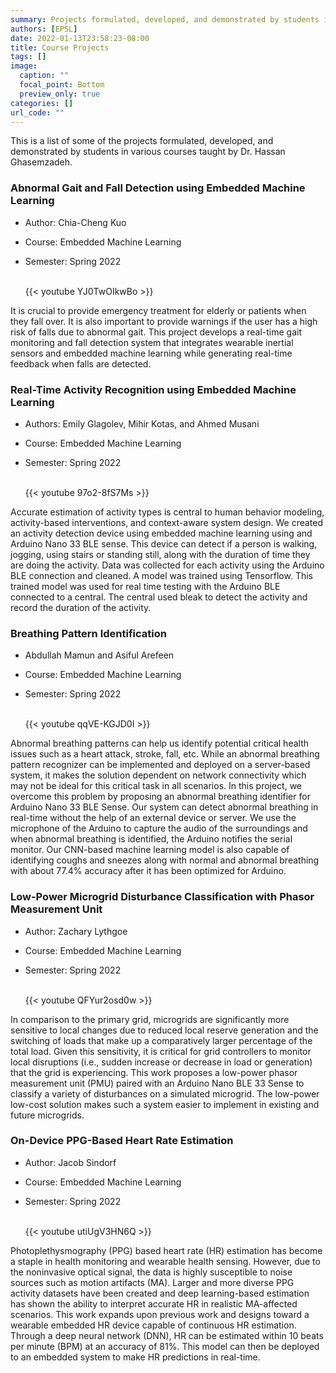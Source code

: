 ```yaml
---
summary: Projects formulated, developed, and demonstrated by students in various courses taught by Dr. Hassan Ghasemzadeh.  
authors: [EPSL]
date: 2022-01-13T23:58:23-08:00
title: Course Projects
tags: []
image:
  caption: ""
  focal_point: Bottom
  preview_only: true
categories: []
url_code: ""
---
```

<!-- 
The format of each project listing follows 

SN. **Project Name** by *Student names*

    Summary or Abstract. [GitHub](Link) if available
    
    {{< youtube YJ0TwOIkwBo >}} - link of the youtube video demo

    To include image, add the image to this folder and use 
    ![](imageName.format)
-->

This is a list of some of the projects formulated, developed, and demonstrated by students in various courses taught by Dr. Hassan Ghasemzadeh.

### Abnormal Gait and Fall Detection using Embedded Machine Learning

- Author: Chia-Cheng Kuo
- Course: Embedded Machine Learning
- Semester: Spring 2022

    <br/>
    {{< youtube YJ0TwOIkwBo >}}
    <br/>

It is crucial to provide emergency treatment for elderly or patients when they fall over. It is also important to provide warnings if the user has a high risk of falls due to abnormal gait. This project develops a real-time gait monitoring and fall detection system that integrates wearable inertial sensors and embedded machine learning while generating real-time feedback when falls are detected.

### Real-Time Activity Recognition using Embedded Machine Learning

- Authors: Emily Glagolev, Mihir Kotas, and Ahmed Musani
- Course: Embedded Machine Learning
- Semester: Spring 2022

    <br/>
    {{< youtube 97o2-8fS7Ms >}}
    <br/>

Accurate estimation of activity types is central to human behavior modeling, activity-based interventions, and context-aware system design. We created an activity detection device using embedded machine learning using and Arduino Nano 33 BLE sense. This device can detect if a person is walking, jogging, using stairs or standing still, along with the duration of time they are doing the activity. Data was collected for each activity using the Arduino BLE connection and cleaned. A model was trained using Tensorflow. This trained model was used for real time testing with the Arduino BLE connected to a central. The central used bleak to detect the activity and record the duration of the activity.

### Breathing Pattern Identification  

- Abdullah Mamun and Asiful Arefeen
- Course: Embedded Machine Learning
- Semester: Spring 2022

    <br/>
    {{< youtube qqVE-KGJD0I >}}
    <br/>

Abnormal breathing patterns can help us identify potential critical health issues such as a heart attack, stroke, fall, etc. While an abnormal breathing pattern recognizer can be implemented and deployed on a server-based system, it makes the solution dependent on network connectivity which may not be ideal for this critical task in all scenarios. In this project, we overcome this problem by proposing an abnormal breathing identifier for Arduino Nano 33 BLE Sense. Our system can detect abnormal breathing in real-time without the help of an external device or server. We use the microphone of the Arduino to capture the audio of the surroundings and when abnormal breathing is identified, the Arduino notifies the serial monitor. Our CNN-based machine learning model is also capable of identifying coughs and sneezes along with normal and abnormal breathing with about 77.4% accuracy after it has been optimized for Arduino.

### Low-Power Microgrid Disturbance Classification with Phasor Measurement Unit

- Author: Zachary Lythgoe
- Course: Embedded Machine Learning
- Semester: Spring 2022

    <br/>
    {{< youtube QFYur2osd0w >}}
    <br/>
    
In comparison to the primary grid, microgrids are significantly more sensitive to local changes due to reduced local reserve generation and the switching of loads that make up a comparatively larger percentage of the total load. Given this sensitivity, it is critical for grid controllers to monitor local disruptions (i.e., sudden increase or decrease in load or generation) that the grid is experiencing. This work proposes a low-power phasor measurement unit (PMU) paired with an Arduino Nano BLE 33 Sense to classify a variety of disturbances on a simulated microgrid. The low-power low-cost solution makes such a system easier to implement in existing and future microgrids.


### On-Device PPG-Based Heart Rate Estimation 

- Author: Jacob Sindorf
- Course: Embedded Machine Learning
- Semester: Spring 2022

    <br/>
    {{< youtube utiUgV3HN6Q >}}
    <br/>
    
Photoplethysmography (PPG) based heart rate (HR) estimation has become a staple in health monitoring and wearable health sensing. However, due to the noninvasive optical signal, the data is highly susceptible to noise sources such as motion artifacts (MA). Larger and more diverse PPG activity datasets have been created and deep learning-based estimation has shown the ability to interpret accurate HR in realistic MA-affected scenarios. This work expands upon previous work and designs toward a wearable embedded HR device capable of continuous HR estimation. Through a deep neural network (DNN), HR can be estimated within 10 beats per minute (BPM) at an accuracy of 81%. This model can then be deployed to an embedded system to make HR predictions in real-time.
